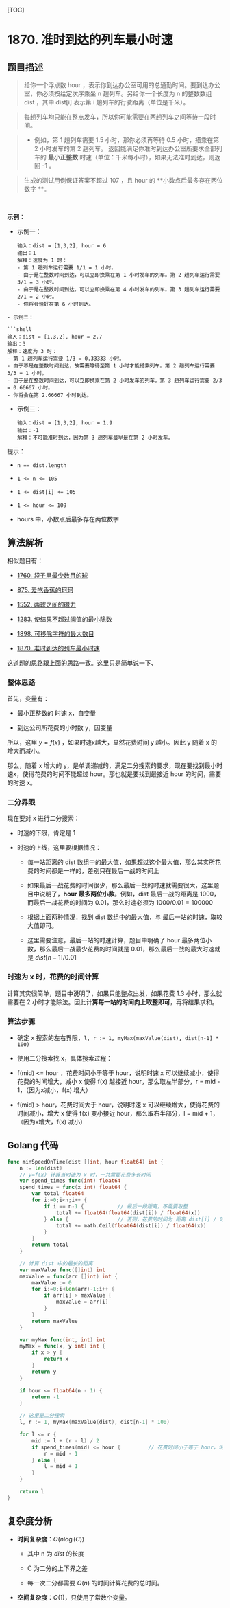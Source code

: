 [TOC]

# 1870. 准时到达的列车最小时速

## 题目描述

> 给你一个浮点数 hour ，表示你到达办公室可用的总通勤时间。要到达办公室，你必须按给定次序乘坐 n 趟列车。另给你一个长度为 n 的整数数组 dist ，其中 dist[i] 表示第 i 趟列车的行驶距离（单位是千米）。

> 每趟列车均只能在整点发车，所以你可能需要在两趟列车之间等待一段时间。

> - 例如，第 1 趟列车需要 1.5 小时，那你必须再等待 0.5 小时，搭乘在第 2 小时发车的第 2 趟列车。
>   返回能满足你准时到达办公室所要求全部列车的 **最小正整数** 时速（单位：千米每小时），如果无法准时到达，则返回 -1 。

> 生成的测试用例保证答案不超过 107 ，且 hour 的 **小数点后最多存在两位数字 **。

 

**示例**：

- 示例一：
  
  ```shell
  输入：dist = [1,3,2], hour = 6
  输出：1
  解释：速度为 1 时：
  - 第 1 趟列车运行需要 1/1 = 1 小时。
  - 由于是在整数时间到达，可以立即换乘在第 1 小时发车的列车。第 2 趟列车运行需要 3/1 = 3 小时。
  - 由于是在整数时间到达，可以立即换乘在第 4 小时发车的列车。第 3 趟列车运行需要 2/1 = 2 小时。
  - 你将会恰好在第 6 小时到达。
  ```

```
- 示例二：

```shell
输入：dist = [1,3,2], hour = 2.7
输出：3
解释：速度为 3 时：
- 第 1 趟列车运行需要 1/3 = 0.33333 小时。
- 由于不是在整数时间到达，故需要等待至第 1 小时才能搭乘列车。第 2 趟列车运行需要 3/3 = 1 小时。
- 由于是在整数时间到达，可以立即换乘在第 2 小时发车的列车。第 3 趟列车运行需要 2/3 = 0.66667 小时。
- 你将会在第 2.66667 小时到达。
```

- 示例三：
  
  ```shell
  输入：dist = [1,3,2], hour = 1.9
  输出：-1
  解释：不可能准时到达，因为第 3 趟列车最早是在第 2 小时发车。
  ```

提示：

- `n == dist.length`

- `1 <= n <= 105`

- `1 <= dist[i] <= 105`

- `1 <= hour <= 109`

- hours 中，小数点后最多存在两位数字

## 算法解析

相似题目有：

- [1760. 袋子里最少数目的球](https://leetcode.cn/problems/minimum-limit-of-balls-in-a-bag/?envType=study-plan&id=binary-search-basic)

- [875. 爱吃香蕉的珂珂](https://leetcode.cn/problems/koko-eating-bananas/?envType=study-plan&id=binary-search-basic)

- [1552. 两球之间的磁力](https://leetcode.cn/problems/magnetic-force-between-two-balls/?envType=study-plan&id=binary-search-basic)

- [1283. 使结果不超过阈值的最小除数](https://leetcode.cn/problems/find-the-smallest-divisor-given-a-threshold/)

- [1898. 可移除字符的最大数目](https://leetcode.cn/problems/maximum-number-of-removable-characters/)

- [1870. 准时到达的列车最小时速](https://leetcode.cn/problems/minimum-speed-to-arrive-on-time/)

这道题的思路跟上面的思路一致。这里只是简单说一下、

### 整体思路

首先，变量有：

- 最小正整数的 时速 x，自变量

- 到达公司所花费的小时数 y，因变量

所以，这里 $y = f(x)$ ，如果时速x越大，显然花费时间 y 越小。因此 y 随着 x 的增大而减小。

那么，随着 x 增大的 y，是单调递减的，满足二分搜索的要求，现在要找到最小时速x，使得花费的时间不能超过 hour。那也就是要找到最接近 hour 的时间，需要的时速 x。

### 二分界限

现在要对  x 进行二分搜索：

- 时速的下限，肯定是 1

- 时速的上线，这里要根据情况：
  
  - 每一站距离的 dist 数组中的最大值，如果超过这个最大值，那么其实所花费的时间都是一样的，差别只在最后一战的时间上
  
  - 如果最后一战花费的时间很少，那么最后一战的时速就需要很大，这里题目中说明了，**hour 最多两位小数**。例如，dist 最后一战的距离是 1000，而最后一战花费的时间为 0.01，那么时速必须为 $1000 / 0.01 = 100000$
  
  - 根据上面两种情况，找到 dist 数组中的最大值，与 最后一站的时速，取较大值即可。
  
  - 这里需要注意，最后一站的时速计算，题目中明确了 hour 最多两位小数，那么最后一战最少花费的时间就是 0.01，那么最后一战的最大时速就是 $dist[n-1] / 0.01$

### 时速为 x 时，花费的时间计算

计算其实很简单，题目中说明了，如果只能整点出发，如果花费 1.3 小时，那么就需要在 2 小时才能除法。因此**计算每一站的时间向上取整即可**，再将结果求和。

### 算法步骤

- 确定 x 搜索的左右界限，`l, r := 1, myMax(maxValue(dist), dist[n-1] * 100)`

- 使用二分搜索找 x，具体搜索过程：

- f(mid) <=  hour ，花费时间小于等于 hour，说明时速 x 可以继续减小，使得花费的时间增大，减小 x 使得 f(x) 越接近 hour，那么取左半部分，r = mid - 1，（因为x减小，f(x) 增大）

- f(mid) > hour，花费时间大于 hour，说明时速 x 可以继续增大，使得花费的时间减小，增大 x 使得 f(x) 变小接近 hour，那么取右半部分，l = mid + 1，（因为x增大，f(x) 减小）

## Golang 代码

```go
func minSpeedOnTime(dist []int, hour float64) int {
    n := len(dist)
    // y=f(x) 计算当时速为 x 时，一共需要花费多长时间
    var spend_times func(int) float64
    spend_times = func(x int) float64 {
        var total float64
        for i:=0;i<n;i++ {
            if i == n-1 {           // 最后一段距离，不需要取整
                total += float64(float64(dist[i]) / float64(x))
            } else {                // 否则，花费的时间为 距离 dist[i] / 时速 x，结果向上取整，因为整点发车
                total += math.Ceil(float64(dist[i]) / float64(x))
            }
        }
        return total
    }

    // 计算 dist 中的最长的距离
    var maxValue func([]int) int 
    maxValue = func(arr []int) int {
        maxValue := 0
        for i:=0;i<len(arr)-1;i++ {
            if arr[i] > maxValue {
                maxValue = arr[i]
            }
        }
        return maxValue
    }

    var myMax func(int, int) int
    myMax = func(x, y int) int {
        if x > y {
            return x
        }
        return y
    }

    if hour <= float64(n - 1) {
        return -1
    }

    // 这里是二分搜索
    l, r := 1, myMax(maxValue(dist), dist[n-1] * 100)

    for l <= r {
        mid := l + (r - l) / 2
        if spend_times(mid) <= hour {         // 花费时间小于等于 hour，说明时速 x 可以继续减小，使得花费的时间增大
            r = mid - 1
        } else {
            l = mid + 1 
        }
    }

    return l
}
```

## 复杂度分析

- **时间复杂度**：$O(n\log(C))$
  
  - 其中 n 为 $\textit{dist}$ 的长度
  
  - C 为二分的上下界之差
  
  - 每一次二分都需要 $O(n)$ 的时间计算花费的总时间。

- **空间复杂度**：$O(1)$，只使用了常数个变量。
